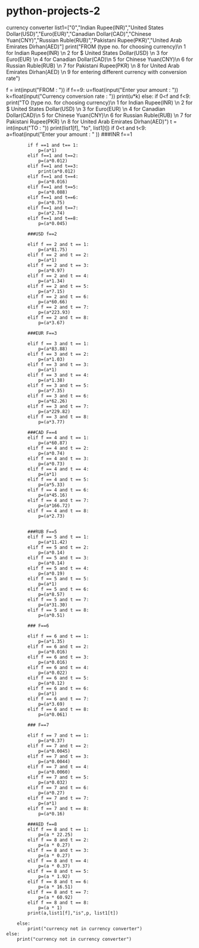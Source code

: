 # python-projects-2
currency converter
list1=["0","Indian Rupee(INR)","United States Dollar(USD)","Euro(EUR)","Canadian Dollar(CAD)","Chinese Yuan(CNY)","Russian Ruble(RUB)","Pakistani Rupee(PKR)","United Arab Emirates Dirhan(AED)"]
print("FROM (type no. for choosing currency)\n 1 for Indian Rupee(INR) \n 2 for $ United States Dollar(USD) \n 3 for Euro(EUR) \n 4 for Canadian Dollar(CAD)\n 5 for Chinese Yuan(CNY)\n 6 for Russian Ruble(RUB) \n 7 for Pakistani Rupee(PKR) \n 8 for United Arab Emirates Dirhan(AED) \n 9 for entering different currency with conversion rate")

f = int(input("FROM : "))
if f==9:
    u=float(input("Enter your amount : "))
    k=float(input("Currency conversion rate : "))
    print(u*k)
else:
    if 0<f and f<9:
        print("TO (type no. for choosing currency)\n 1 for Indian Rupee(INR) \n 2 for $ United States Dollar(USD) \n 3 for Euro(EUR) \n 4 for Canadian Dollar(CAD)\n 5 for Chinese Yuan(CNY)\n 6 for Russian Ruble(RUB) \n 7 for Pakistani Rupee(PKR) \n 8 for United Arab Emirates Dirhan(AED)")
        t = int(input("TO : "))
        print(list1[f], "to", list1[t])
        if 0<t and t<9:
            a=float(input("Enter your amount : " ))
            ###INR f==1

            if f ==1 and t== 1:
                p=(a*1)
            elif f==1 and t==2:
                p=(a*0.012)
            elif f==1 and t==3:
                print(a*0.012)
            elif f==1 and t==4:
                p=(a*0.016)
            elif f==1 and t==5:
                p=(a*0.088)
            elif f==1 and t==6:
                p=(a*0.75)
            elif f==1 and t==7:
                p=(a*2.74)
            elif f==1 and t==8:
                p=(a*0.045)

            ###USD f==2

            elif f == 2 and t == 1:
                p=(a*81.75)
            elif f == 2 and t == 2:
                p=(a*1)
            elif f == 2 and t == 3:
                p=(a*0.97)
            elif f == 2 and t == 4:
                p=(a*1.34)
            elif f == 2 and t == 5:
                p=(a*7.15)
            elif f == 2 and t == 6:
                p=(a*60.66)
            elif f == 2 and t == 7:
                p=(a*223.93)
            elif f == 2 and t == 8:
                p=(a*3.67)

            ###EUR F==3

            elif f == 3 and t == 1:
                p=(a*83.88)
            elif f == 3 and t == 2:
                p=(a*1.03)
            elif f == 3 and t == 3:
                p=(a*1)
            elif f == 3 and t == 4:
                p=(a*1.38)
            elif f == 3 and t == 5:
                p=(a*7.35)
            elif f == 3 and t == 6:
                p=(a*62.26)
            elif f == 3 and t == 7:
                p=(a*229.82)
            elif f == 3 and t == 8:
                p=(a*3.77)

            ###CAD F==4
            elif f == 4 and t == 1:
                p=(a*60.87)
            elif f == 4 and t == 2:
                p=(a*0.74)
            elif f == 4 and t == 3:
                p=(a*0.73)
            elif f == 4 and t == 4:
                p=(a*1)
            elif f == 4 and t == 5:
                p=(a*5.33)
            elif f == 4 and t == 6:
                p=(a*45.16)
            elif f == 4 and t == 7:
                p=(a*166.72)
            elif f == 4 and t == 8:
                p=(a*2.73)


            ###RUB F==5
            elif f == 5 and t == 1:
                p=(a*11.42)
            elif f == 5 and t == 2:
                p=(a*0.14)
            elif f == 5 and t == 3:
                p=(a*0.14)
            elif f == 5 and t == 4:
                p=(a*0.19)
            elif f == 5 and t == 5:
                p=(a*1)
            elif f == 5 and t == 6:
                p=(a*8.57)
            elif f == 5 and t == 7:
                p=(a*31.30)
            elif f == 5 and t == 8:
                p=(a*0.51)

            ### F==6

            elif f == 6 and t == 1:
                p=(a*1.35)
            elif f == 6 and t == 2:
                p=(a*0.016)
            elif f == 6 and t == 3:
                p=(a*0.016)
            elif f == 6 and t == 4:
                p=(a*0.022)
            elif f == 6 and t == 5:
                p=(a*0.12)
            elif f == 6 and t == 6:
                p=(a*1)
            elif f == 6 and t == 7:
                p=(a*3.69)
            elif f == 6 and t == 8:
                p=(a*0.061)

            ### F==7

            elif f == 7 and t == 1:
                p=(a*0.37)
            elif f == 7 and t == 2:
                p=(a*0.0045)
            elif f == 7 and t == 3:
                p=(a*0.0044)
            elif f == 7 and t == 4:
                p=(a*0.0060)
            elif f == 7 and t == 5:
                p=(a*0.032)
            elif f == 7 and t == 6:
                p=(a*0.27)
            elif f == 7 and t == 7:
                p=(a*1)
            elif f == 7 and t == 8:
                p=(a*0.16)

            ###AED f==8
            elif f == 8 and t == 1:
                p=(a * 22.25)
            elif f == 8 and t == 2:
                p=(a * 0.27)
            elif f == 8 and t == 3:
                p=(a * 0.27)
            elif f == 8 and t == 4:
                p=(a * 0.37)
            elif f == 8 and t == 5:
                p=(a * 1.92)
            elif f == 8 and t == 6:
                p=(a * 16.51)
            elif f == 8 and t == 7:
                p=(a * 60.92)
            elif f == 8 and t == 8:
                p=(a * 1)
            print(a,list1[f],"is",p, list1[t])

        else:
            print("currency not in currency converter")
    else:
        print("currency not in currency converter")



